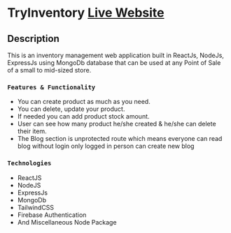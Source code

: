 # TryInventory [Live Website](https://tryinventory-4d242.web.app/)

## Description

This is an inventory management web application built in ReactJs, NodeJs, ExpressJs using MongoDb database that can be used at any Point of Sale of a small to mid-sized store.

### `Features & Functionality`
* You can create product as much as you need.
* You can delete, update your product.
* If needed you can add product stock amount.
* User can see how many product he/she created & he/she can delete their item.
* The Blog section is unprotected route which means everyone can read blog without login only logged in person can create new blog

### `Technologies`
* ReactJS
* NodeJS
* ExpressJs
* MongoDb
* TailwindCSS
* Firebase Authentication
* And Miscellaneous Node Package


